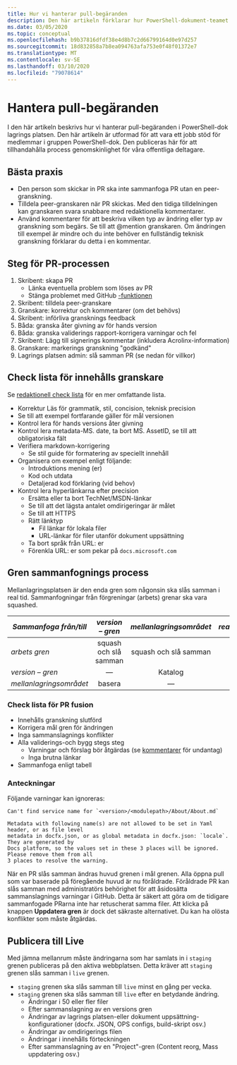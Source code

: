 ```yaml
---
title: Hur vi hanterar pull-begäranden
description: Den här artikeln förklarar hur PowerShell-dokument-teamet hanterar pull-begäranden.
ms.date: 03/05/2020
ms.topic: conceptual
ms.openlocfilehash: b9b37816dfdf38e4d8b7c2d66799164d0e97d257
ms.sourcegitcommit: 18d832858a7b8ea094763afa753e0f48f01372e7
ms.translationtype: MT
ms.contentlocale: sv-SE
ms.lasthandoff: 03/10/2020
ms.locfileid: "79078614"
---
```

# <a name="managing-pull-requests"></a>Hantera pull-begäranden

I den här artikeln beskrivs hur vi hanterar pull-begäranden i PowerShell-dok lagrings platsen. Den här artikeln är utformad för att vara ett jobb stöd för medlemmar i gruppen PowerShell-dok. Den publiceras här för att tillhandahålla process genomskinlighet för våra offentliga deltagare.

## <a name="best-practices"></a>Bästa praxis

- Den person som skickar in PR ska inte sammanfoga PR utan en peer-granskning.
- Tilldela peer-granskaren när PR skickas. Med den tidiga tilldelningen kan granskaren svara snabbare med redaktionella kommentarer.
- Använd kommentarer för att beskriva vilken typ av ändring eller typ av granskning som begärs. Se till att @mention granskaren. Om ändringen till exempel är mindre och du inte behöver en fullständig teknisk granskning förklarar du detta i en kommentar.

## <a name="pr-process-steps"></a>Steg för PR-processen

1. Skribent: skapa PR
   - Länka eventuella problem som löses av PR
   - Stänga problemet med GitHub [-funktionen](https://help.github.com/en/articles/closing-issues-using-keywords)
1. Skribent: tilldela peer-granskare
1. Granskare: korrektur och kommentarer (om det behövs)
1. Skribent: införliva gransknings feedback
1. Båda: granska åter givning av för hands version
1. Båda: granska validerings rapport-korrigera varningar och fel
1. Skribent: Lägg till signerings kommentar (inkludera Acrolinx-information)
1. Granskare: markerings granskning "godkänd"
1. Lagrings platsen admin: slå samman PR (se nedan för villkor)

## <a name="content-reviewer-checklist"></a>Check lista för innehålls granskare

Se [redaktionell check lista](editorial-checklist.md) för en mer omfattande lista.

- Korrektur Läs för grammatik, stil, concision, teknisk precision
- Se till att exempel fortfarande gäller för mål versionen
- Kontrol lera för hands versions åter givning
- Kontrol lera metadata-MS. date, ta bort MS. AssetID, se till att obligatoriska fält
- Verifiera markdown-korrigering
  - Se stil guide för formatering av speciellt innehåll
- Organisera om exempel enligt följande:
  - Introduktions mening (er)
  - Kod och utdata
  - Detaljerad kod förklaring (vid behov)
- Kontrol lera hyperlänkarna efter precision
  - Ersätta eller ta bort TechNet/MSDN-länkar
  - Se till att det lägsta antalet omdirigeringar är målet
  - Se till att HTTPS
  - Rätt länktyp
    - Fil länkar för lokala filer
    - URL-länkar för filer utanför dokument uppsättning
  - Ta bort språk från URL: er
  - Förenkla URL: er som pekar på `docs.microsoft.com`

## <a name="branch-merge-process"></a>Gren sammanfognings process

Mellanlagringsplatsen är den enda gren som någonsin ska slås samman i real tid. Sammanfogningar från förgreningar (arbets) grenar ska vara squashed.

| *Sammanfoga från/till*  | *version – gren* | *mellanlagringsområdet*        | *realtidsinformation*      |
| ---------------- |:----------------:|:----------------:|:-----------:|
| *arbets gren* | squash och slå samman | squash och slå samman | Inte tillåten |
| *version – gren* | &mdash;          | Katalog            | Inte tillåten |
| *mellanlagringsområdet*        | basera           | &mdash;          | Katalog       |

### <a name="pr-merger-checklist"></a>Check lista för PR fusion

- Innehålls granskning slutförd
- Korrigera mål gren för ändringen
- Inga sammanslagnings konflikter
- Alla validerings-och bygg stegs steg
  - Varningar och förslag bör åtgärdas (se [kommentarer](#notes) för undantag)
  - Inga brutna länkar
- Sammanfoga enligt tabell

### <a name="notes"></a>Anteckningar

Följande varningar kan ignoreras:

```
Can't find service name for `<version>/<modulepath>/About/About.md`
```

```
Metadata with following name(s) are not allowed to be set in Yaml header, or as file level
metadata in docfx.json, or as global metadata in docfx.json: `locale`. They are generated by
Docs platform, so the values set in these 3 places will be ignored. Please remove them from all
3 places to resolve the warning.
```

När en PR slås samman ändras huvud grenen i mål grenen. Alla öppna pull som var baserade på föregående huvud är nu föråldrade. Föråldrade PR kan slås samman med administratörs behörighet för att åsidosätta sammanslagnings varningar i GitHub. Detta är säkert att göra om de tidigare sammanfogade PRarna inte har retuscherat samma filer. Att klicka på knappen **Uppdatera gren** är dock det säkraste alternativet. Du kan ha olösta konflikter som måste åtgärdas.

## <a name="publishing-to-live"></a>Publicera till Live

Med jämna mellanrum måste ändringarna som har samlats in i `staging` grenen publiceras på den aktiva webbplatsen. Detta kräver att `staging` grenen slås samman i `live` grenen.

- `staging` grenen ska slås samman till `live` minst en gång per vecka.
- `staging` grenen ska slås samman till `live` efter en betydande ändring.
  - Ändringar i 50 eller fler filer
  - Efter sammanslagning av en versions gren
  - Ändringar av lagrings platsen-eller dokument uppsättning-konfigurationer (docfx. JSON, OPS configs, build-skript osv.)
  - Ändringar av omdirigerings filen
  - Ändringar i innehålls förteckningen
  - Efter sammanslagning av en "Project"-gren (Content reorg, Mass uppdatering osv.)
